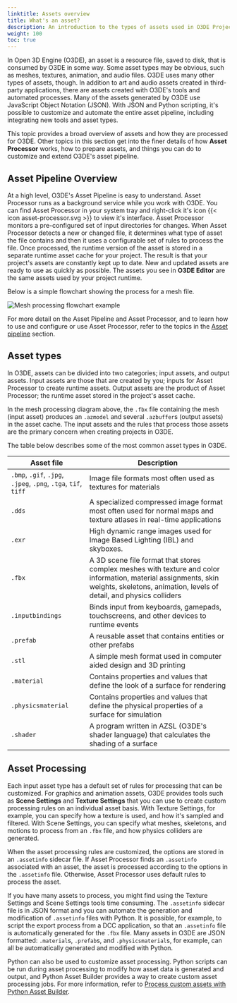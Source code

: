 ```yaml
---
linktitle: Assets overview
title: What's an asset?
description: An introduction to the types of assets used in O3DE Projects.
weight: 100
toc: true
---
```


In Open 3D Engine (O3DE), an asset is a resource file, saved to disk, that is consumed by O3DE in some way. Some asset types may be obvious, such as meshes, textures, animation, and audio files. O3DE uses many other types of assets, though. In addition to art and audio assets created in third-party applications, there are assets created with O3DE's tools and automated processes. Many of the assets generated by O3DE use JavaScript Object Notation (JSON). With JSON and Python scripting, it's possible to customize and automate the entire asset pipeline, including integrating new tools and asset types.

This topic provides a broad overview of assets and how they are processed for O3DE. Other topics in this section get into the finer details of how **Asset Processor** works, how to prepare assets, and things you can do to customize and extend O3DE's asset pipeline.

## Asset Pipeline Overview

At a high level, O3DE's Asset Pipeline is easy to understand. Asset Processor runs as a background service while you work with O3DE. You can find Asset Processor in your system tray and right-click it's icon {{< icon asset-processor.svg >}} to view it's interface. Asset Processor monitors a pre-configured set of input directories for changes. When Asset Processor detects a new or changed file, it determines what type of asset the file contains and then it uses a configurable set of rules to process the file. Once processed, the runtime version of the asset is stored in a separate runtime asset cache for your project. The result is that your project's assets are constantly kept up to date. New and updated assets are ready to use as quickly as possible. The assets you see in **O3DE Editor** are the same assets used by your project runtime.

Below is a simple flowchart showing the process for a mesh file.

![Mesh processing flowchart example](/images/user-guide/assets/overview/mesh-processing.svg)

For more detail on the Asset Pipeline and Asset Processor, and to learn how to use and configure or use Asset Processor, refer to the topics in the [Asset pipeline](./pipeline) section.

## Asset types

In O3DE, assets can be divided into two categories; input assets, and output assets. Input assets are those that are created by you; inputs for Asset Processor to create runtime assets. Output assets are the product of Asset Processor; the runtime asset stored in the project's asset cache.

In the mesh processing diagram above, the `.fbx` file containing the mesh (input asset) produces an `.azmodel` and several `.azbuffer`s (output assets) in the asset cache. The input assets and the rules that process those assets are the primary concern when creating projects in O3DE.

The table below describes some of the most common asset types in O3DE.

| Asset file | Description  |
| - | - |
| `.bmp`, `.gif`, `.jpg`, `.jpeg`, `.png`, `.tga`, `tif`, `tiff` | Image file formats most often used as textures for materials |
| `.dds` | A specialized compressed image format most often used for normal maps and texture atlases in real-time applications |
| `.exr` | High dynamic range images used for Image Based Lighting (IBL) and skyboxes. |
| `.fbx` | A 3D scene file format that stores complex meshes with texture and color information, material assignments, skin weights, skeletons, animation, levels of detail, and physics colliders |
| `.inputbindings` | Binds input from keyboards, gamepads, touchscreens, and other devices to runtime events |
| `.prefab` | A reusable asset that contains entities or other prefabs |
| `.stl` | A simple mesh format used in computer aided design and 3D printing |
| `.material` | Contains properties and values that define the look of a surface for rendering |
| `.physicsmaterial` | Contains properties and values that define the physical properties of a surface for simulation |
| `.shader` | A program written in AZSL (O3DE's shader language) that calculates the shading of a surface |

## Asset Processing

Each input asset type has a default set of rules for processing that can be customized. For graphics and animation assets, O3DE provides tools such as **Scene Settings** and **Texture Settings** that you can use to create custom processing rules on an individual asset basis. With Texture Settings, for example, you can specify how a texture is used, and how it's sampled and filtered. With Scene Settings, you can specify what meshes, skeletons, and motions to process from an `.fbx` file, and how physics colliders are generated.

When the asset processing rules are customized, the options are stored in an `.assetinfo` sidecar file. If Asset Processor finds an `.assetinfo` associated with an asset, the asset is processed according to the options in the `.assetinfo` file. Otherwise, Asset Processor uses default rules to process the asset.

If you have many assets to process, you might find using the Texture Settings and Scene Settings tools time consuming. The `.assetinfo` sidecar file is in JSON format and you can automate the generation and modification of `.assetinfo` files with Python. It is possible, for example, to script the export process from a DCC application, so that an `.assetinfo` file is automatically generated for the `.fbx` file. Many assets in O3DE are JSON formatted: `.material`s, `.prefab`s, and `.physicsmaterial`s, for example, can all be automatically generated and modified with Python.

Python can also be used to customize asset processing. Python scripts can be run during asset processing to modify how asset data is generated and output, and Python Asset Builder provides a way to create custom asset processing jobs. For more information, refer to [Process custom assets with Python Asset Builder](../builder/intro).

